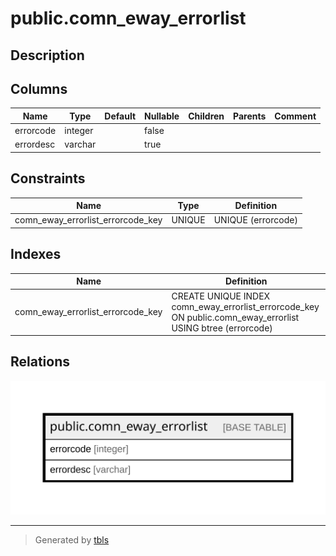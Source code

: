 # public.comn_eway_errorlist

## Description

## Columns

| Name | Type | Default | Nullable | Children | Parents | Comment |
| ---- | ---- | ------- | -------- | -------- | ------- | ------- |
| errorcode | integer |  | false |  |  |  |
| errordesc | varchar |  | true |  |  |  |

## Constraints

| Name | Type | Definition |
| ---- | ---- | ---------- |
| comn_eway_errorlist_errorcode_key | UNIQUE | UNIQUE (errorcode) |

## Indexes

| Name | Definition |
| ---- | ---------- |
| comn_eway_errorlist_errorcode_key | CREATE UNIQUE INDEX comn_eway_errorlist_errorcode_key ON public.comn_eway_errorlist USING btree (errorcode) |

## Relations

![er](public.comn_eway_errorlist.svg)

---

> Generated by [tbls](https://github.com/k1LoW/tbls)
